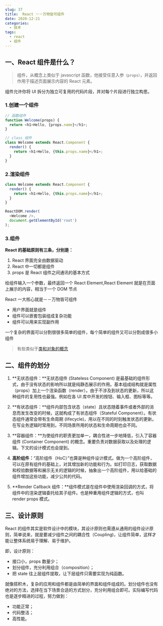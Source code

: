 ```yaml
---
slug: 37
title:  React －－万物皆可组件
date: 2020-12-21
categories: 
  - 技术
tags: 
  - react
  - 组件
---
```





## 一、React 组件是什么？

>组件，从概念上类似于 javascript 函数，他接受任意入参`（props）`，并返回作用于描述页面展示内容的 React 元素。

组件允许你将 UI 拆分为独立可复用的代码片段，并对每个片段进行独立构思。

### 1.创建一个组件

```js
// 函数组件
function Welcome(props) {
  return <h1>Hello, {props.name}</h1>;
}

// class 组件
class Welcome extends React.Component {
  render() {
    return <h1>Hello, {this.props.name}</h1>;
  }
}
```


### 2.渲染组件

```js
class Welcome extends React.Component {
  render() {
    return <h1>Hello, {this.props.name}</h1>;
  }
}

ReactDOM.render(
  <Welcome />,
  document.getElementById('root')
);
```

### 3.组件

**React 的基础原则有三条，分别是：**

1. React 界面完全由数据驱动
2. React 中一切都是组件
3. props 是 React 组件之间通讯的基本方式

给组件输入一个参数，最终返回一个 React Element,React Element 就是在页面上展示的内容，相当于一个 DOM 节点

React 一大核心就是－－万物皆可组件

* 用户界面就是组件
* 组件可以嵌套包装组成复杂功能
* 组件可以用来实现副作用

一个复杂的界面可以分割很很多简单的组件，每个简单的组件又可以分割成很多小组件

>有些类似于[类和对象的概念](https://imhan.cn/post/45)

## 二、组件的划分

1. **无状态组件：**无状态组件 (Stateless Component) 是最基础的组件形式，由于没有状态的影响所以就是纯静态展示的作用。基本组成结构就是属性（props）加上一个渲染函数（render）。由于不涉及到状态的更新，所以这种组件的复用性也最强。例如在各 UI 库中开发的按钮、输入框、图标等等。

2. **有状态组件：**组件内部包含状态（state）且状态随着事件或者外部的消息而发生改变的时候，这就构成了有状态组件（Stateful Component）。有状态组件通常会带有生命周期 (lifecycle)，用以在不同的时刻触发状态的更新。在写业务逻辑时常用到，不同场景所用的状态和生命周期也会不同。

3. **容器组件：**为使组件的职责更加单一，耦合性进一步地降低，引入了容器组件 (Container Component) 的概念。重要负责对数据获取以及处理的逻辑。下文的设计模式也会提到。

4. **高阶组件：**“高阶组件（HoC）”也算是种组件设计模式。做为一个高阶组件，可以在原有组件的基础上，对其增加新的功能和行为。如打印日志，获取数据和校验数据等和展示无关的逻辑的时候，抽象出一个高阶组件，用以给基础的组件增加这些功能，减少公共的代码。

5. **Render Callback 组件：**组件模式是在组件中使用渲染回调的方式，将组件中的渲染逻辑委托给其子组件。也是种重用组件逻辑的方式，也叫 render props 模式。

## 三、设计原则

React 的组件其实是软件设计中的模块，其设计原则也需遵从通用的组件设计原则，简单说来，就是要减少组件之间的耦合性（Coupling)，让组件简单，这样才能让整体系统易于理解、易于维护。

即，设计原则：

* 接口小，props 数量少；
* 划分组件，充分利用组合（composition）；
* 把 state 往上层组件提取，让下层组件只需要实现为纯函数。

就像搭积木，复杂的应用和组件都是由简单的界面和组件组成的。划分组件也没有绝对的方法，选择在当下场景合适的方式划分，充分利用组合即可。实际编写代码也是逐步精进的过程，努力做到：

* 功能正常；
* 代码整洁；
* 高性能。